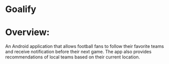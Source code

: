 # Goalify

# Overview:

An Android application that allows football fans to follow their favorite teams and receive notification before their next game. The app also provides recommendations of local teams based on their current location. 
